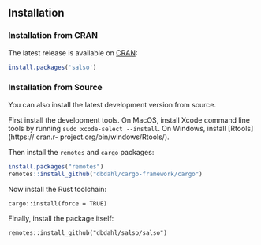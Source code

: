 ## Installation

### Installation from CRAN

The latest release is available on [CRAN](https://cran.r-project.org/):

```r
install.packages('salso')
````

### Installation from Source

You can also install the latest development version from source.

First install the development tools. On MacOS, install Xcode command line tools
by running `sudo xcode-select --install`. On Windows, install [Rtools](https://
cran.r- project.org/bin/windows/Rtools/).

Then install the `remotes` and `cargo` packages:

```r
install.packages("remotes")
remotes::install_github("dbdahl/cargo-framework/cargo")
```

Now install the Rust toolchain:

```
cargo::install(force = TRUE)
```

Finally, install the package itself:

```
remotes::install_github("dbdahl/salso/salso")
```

